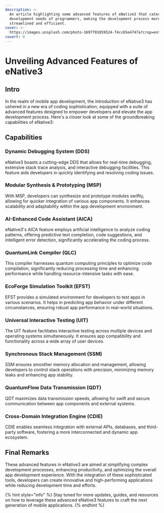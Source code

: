 ```yaml
---
description: >-
  An article highlighting some advanced features of eNative3 that cater to the
  development needs of programmers, making the development process more
  streamlined and efficient.
cover: >-
  https://images.unsplash.com/photo-1697701859524-f4cc65e4747a?crop=entropy&cs=srgb&fm=jpg&ixid=M3wxOTcwMjR8MHwxfHJhbmRvbXx8fHx8fHx8fDE2OTg1NTExNDR8&ixlib=rb-4.0.3&q=85
coverY: 0
---
```


# Unveiling Advanced Features of eNative3

## Intro

In the realm of mobile app development, the introduction of eNative3 has ushered in a new era of coding sophistication, equipped with a suite of advanced features designed to empower developers and elevate the app development process. Here's a closer look at some of the groundbreaking capabilities of eNative3:

## Capabilities

### **Dynamic Debugging System (DDS)**&#x20;

eNative3 boasts a cutting-edge DDS that allows for real-time debugging, extensive stack trace analysis, and interactive debugging facilities. This feature aids developers in quickly identifying and resolving coding issues.

### **Modular Synthesis & Prototyping (MSP)**&#x20;

With MSP, developers can synthesize and prototype modules swiftly, allowing for quicker integration of various app components. It enhances scalability and adaptability within the app development environment.

### **AI-Enhanced Code Assistant (AICA)**&#x20;

eNative3's AICA feature employs artificial intelligence to analyze coding patterns, offering predictive text completion, code suggestions, and intelligent error detection, significantly accelerating the coding process.

### **QuantumLink Compiler (QLC)**&#x20;

This compiler harnesses quantum computing principles to optimize code compilation, significantly reducing processing time and enhancing performance while handling resource-intensive tasks with ease.

### **EcoForge Simulation Toolkit (EFST)**&#x20;

EFST provides a simulated environment for developers to test apps in various scenarios. It helps in predicting app behavior under different circumstances, ensuring robust app performance in real-world situations.

### **Universal Interactive Testing (UIT)**&#x20;

The UIT feature facilitates interactive testing across multiple devices and operating systems simultaneously. It ensures app compatibility and functionality across a wide array of user devices.

### **Synchronous Stack Management (SSM)**&#x20;

SSM ensures smoother memory allocation and management, allowing developers to control stack operations with precision, minimizing memory leaks and enhancing app stability.

### **QuantumFlow Data Transmission (QDT)**&#x20;

QDT maximizes data transmission speeds, allowing for swift and secure communication between app components and external systems.

### **Cross-Domain Integration Engine (CDIE)**&#x20;

CDIE enables seamless integration with external APIs, databases, and third-party software, fostering a more interconnected and dynamic app ecosystem.

## Final Remarks

These advanced features in eNative3 are aimed at simplifying complex development processes, enhancing productivity, and optimizing the overall app development experience. With the integration of these sophisticated tools, developers can create innovative and high-performing applications while reducing development time and efforts.

{% hint style="info" %}
Stay tuned for more updates, guides, and resources on how to leverage these advanced eNative3 features to craft the next generation of mobile applications.
{% endhint %}

